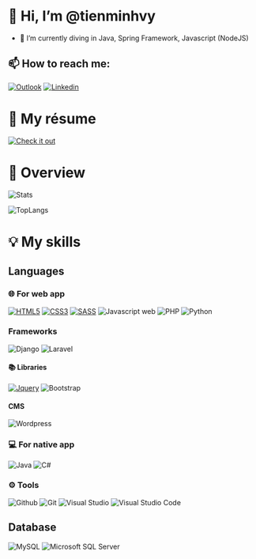 # 👋 Hi, I’m @tienminhvy
- 🌱 I’m currently diving in Java, Spring Framework, Javascript (NodeJS)
## 📫 How to reach me:

[![Outlook](https://img.shields.io/badge/Email-0078D4?style=for-the-badge&logo=microsoft-outlook&logoColor=white)](mailto:me@tienminhvy.com)
[![Linkedin](https://img.shields.io/badge/LinkedIn-0077B5?style=for-the-badge&logo=linkedin&logoColor=white)](https://www.linkedin.com/in/tienminhvy/)

# 📄 My résume

[![Check it out](https://img.shields.io/badge/Check%20it%20out-000000?style=for-the-badge&logo=read.cv&logoColor=white)](https://github.com/tienminhvy/tienminhvy/blob/main/resume.pdf)

# 👀 Overview

![Stats](https://github-readme-stats.vercel.app/api?username=tienminhvy&theme=blue-green)

![TopLangs](https://github-readme-stats.vercel.app/api/top-langs/?username=tienminhvy&theme=blue-green)

# 💡 My skills

## Languages

### 🌐 For web app
[![HTML5](https://img.shields.io/badge/HTML5-E34F26?style=for-the-badge&logo=html5&logoColor=white)](https://img.shields.io/badge/HTML-239120?style=for-the-badge&logo=html5&logoColor=white)
[![CSS3](https://img.shields.io/badge/CSS3-1572B6?style=for-the-badge&logo=css3&logoColor=white)](https://img.shields.io/badge/CSS-239120?&style=for-the-badge&logo=css3&logoColor=white)
[![SASS](https://img.shields.io/badge/Sass-CC6699?style=for-the-badge&logo=sass&logoColor=white)](https://img.shields.io/badge/Sass-CC6699?style=for-the-badge&logo=sass&logoColor=white)
![Javascript web](https://img.shields.io/badge/JavaScript-F7DF1E?style=for-the-badge&logo=javascript&logoColor=black)
![PHP](https://img.shields.io/badge/PHP-777BB4?style=for-the-badge&logo=php&logoColor=white)
![Python](https://img.shields.io/badge/Python-3776AB?style=for-the-badge&logo=python&logoColor=white)

### Frameworks

![Django](https://img.shields.io/badge/Django-092E20?style=for-the-badge&logo=django&logoColor=white)
![Laravel](https://img.shields.io/badge/Laravel-FF2D20?style=for-the-badge&logo=laravel&logoColor=white)

#### 📚 Libraries
[![Jquery](https://img.shields.io/badge/jQuery-0769AD?style=for-the-badge&logo=jquery&logoColor=white)](https://img.shields.io/badge/jQuery-0769AD?style=for-the-badge&logo=jquery&logoColor=white)
![Bootstrap](https://img.shields.io/badge/Bootstrap-563D7C?style=for-the-badge&logo=bootstrap&logoColor=white)

#### CMS
![Wordpress](https://img.shields.io/badge/Wordpress-21759B?style=for-the-badge&logo=wordpress&logoColor=white&color=black)

### 💻 For native app

![Java](https://img.shields.io/badge/Java-ED8B00?style=for-the-badge&logo=openjdk&logoColor=white)
![C#](https://img.shields.io/badge/C%23-239120?style=for-the-badge&logo=c-sharp&logoColor=white)

### ⚙ Tools
![Github](https://img.shields.io/badge/GitHub-100000?style=for-the-badge&logo=github&logoColor=white)
![Git](https://img.shields.io/badge/GIT-E44C30?style=for-the-badge&logo=git&logoColor=white)
![Visual Studio](https://img.shields.io/badge/Visual_Studio-5C2D91?style=for-the-badge&logo=visual%20studio&logoColor=white)
![Visual Studio Code](https://img.shields.io/badge/Visual_Studio_Code-0078D4?style=for-the-badge&logo=visual%20studio%20code&logoColor=white)

## Database

![MySQL](https://img.shields.io/badge/MySQL-00000F?style=for-the-badge&logo=mysql&logoColor=white)
![Microsoft SQL Server](https://img.shields.io/badge/Microsoft_SQL_Server-CC2927?style=for-the-badge&logo=microsoft-sql-server&logoColor=white)

<!---
tienminhvy/tienminhvy is a ✨ special ✨ repository because its `README.md` (this file) appears on your GitHub profile.
You can click the Preview link to take a look at your changes.
--->
